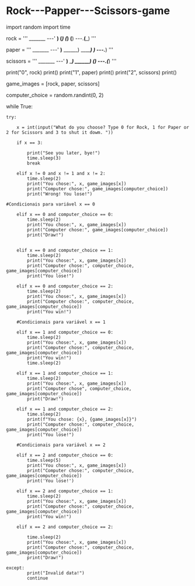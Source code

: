 # Rock---Papper---Scissors-game
import random
import time

rock = '''
    _______
---'   ____)
      (_____)
      (_____)
      (____)
---.__(___)
'''

paper = '''
    _______
---'   ____)____
          ______)
          _______)
         _______)
---.__________)
'''

scissors = '''
    _______
---'   ____)____
          ______)
       __________)
      (____)
---.__(___)
'''

print("0", rock)
print()
print("1", paper)
print()
print("2", scissors)
print()

game_images = [rock, paper, scissors]




computer_choice = random.randint(0, 2)

while True:
    
    try:
        
        x = int(input("What do you choose? Type 0 for Rock, 1 for Paper or 2 for Scissors and 3 to shut it dowm. "))

        if x == 3:

            print("See you later, bye!")
            time.sleep(3)
            break

        elif x != 0 and x != 1 and x != 2:
            time.sleep(2)
            print("You chose:", x, game_images[x])
            print("Computer chose:", game_images[computer_choice])
            print("Wrong! You lose!")
            
    #Condicionais para variável x == 0

        elif x == 0 and computer_choice == 0:
            time.sleep(2)
            print("You chose:", x, game_images[x])
            print("Computer chose:", game_images[computer_choice])
            print("Draw!")
            

        elif x == 0 and computer_choice == 1:
            time.sleep(2)
            print("You chose:", x, game_images[x])
            print("Computer chose:", computer_choice, game_images[computer_choice])
            print("You lose!")

        elif x == 0 and computer_choice == 2:
            time.sleep(2)
            print("You chose:", x, game_images[x])
            print("Computer chose:", computer_choice, game_images[computer_choice])
            print("You win!")

        #Condicionais para variável x == 1

        elif x == 1 and computer_choice == 0:
            time.sleep(2)
            print("You chose:", x, game_images[x])
            print("Computer chose:", computer_choice, game_images[computer_choice])
            print("You win!")
            time.sleep(2)

        elif x == 1 and computer_choice == 1:
            time.sleep(2)
            print("You chose:", x, game_images[x])
            print("Computer chose", computer_choice, game_images[computer_choice])
            print("Draw!")          

        elif x == 1 and computer_choice == 2:
            time.sleep(2)
            print(f"You chose: {x}, {game_images[x]}")
            print("Computer chose:", computer_choice, game_images[computer_choice])
            print("You lose!")

        #Condicionais para variável x == 2

        elif x == 2 and computer_choice == 0:
            time.sleep(5)
            print("You chose:", x, game_images[x])
            print("Computer chose:", computer_choice, game_images[computer_choice])
            print('You lose!')
        
        elif x == 2 and computer_choice == 1:
            time.sleep(2)
            print("You chose:", x, game_images[x])
            print("Computer chose:", computer_choice, game_images[computer_choice])
            print("You win!")         
        
        elif x == 2 and computer_choice == 2:

            time.sleep(2)
            print("You chose:", x, game_images[x])
            print("Computer chose:", computer_choice, game_images[computer_choice])
            print("Draw!")

    except:
            print("Invalid data!")
            continue
    
